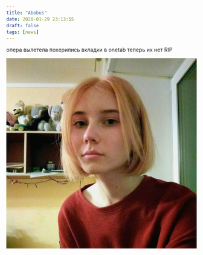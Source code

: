 ```yaml
---
title: "Abobus"
date: 2020-01-29 23:13:55
draft: false
tags: [news]
---
```


опера вылетела
похерились вкладки в onetab
теперь их нет
RIP

![](/img/vk/OQkacerk0mc.jpg)
